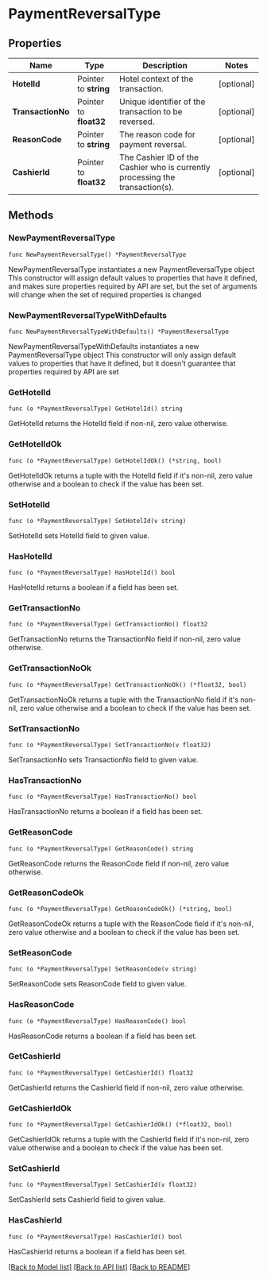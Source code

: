 # PaymentReversalType

## Properties

Name | Type | Description | Notes
------------ | ------------- | ------------- | -------------
**HotelId** | Pointer to **string** | Hotel context of the transaction. | [optional] 
**TransactionNo** | Pointer to **float32** | Unique identifier of the transaction to be reversed. | [optional] 
**ReasonCode** | Pointer to **string** | The reason code for payment reversal. | [optional] 
**CashierId** | Pointer to **float32** | The Cashier ID of the Cashier who is currently processing the transaction(s). | [optional] 

## Methods

### NewPaymentReversalType

`func NewPaymentReversalType() *PaymentReversalType`

NewPaymentReversalType instantiates a new PaymentReversalType object
This constructor will assign default values to properties that have it defined,
and makes sure properties required by API are set, but the set of arguments
will change when the set of required properties is changed

### NewPaymentReversalTypeWithDefaults

`func NewPaymentReversalTypeWithDefaults() *PaymentReversalType`

NewPaymentReversalTypeWithDefaults instantiates a new PaymentReversalType object
This constructor will only assign default values to properties that have it defined,
but it doesn't guarantee that properties required by API are set

### GetHotelId

`func (o *PaymentReversalType) GetHotelId() string`

GetHotelId returns the HotelId field if non-nil, zero value otherwise.

### GetHotelIdOk

`func (o *PaymentReversalType) GetHotelIdOk() (*string, bool)`

GetHotelIdOk returns a tuple with the HotelId field if it's non-nil, zero value otherwise
and a boolean to check if the value has been set.

### SetHotelId

`func (o *PaymentReversalType) SetHotelId(v string)`

SetHotelId sets HotelId field to given value.

### HasHotelId

`func (o *PaymentReversalType) HasHotelId() bool`

HasHotelId returns a boolean if a field has been set.

### GetTransactionNo

`func (o *PaymentReversalType) GetTransactionNo() float32`

GetTransactionNo returns the TransactionNo field if non-nil, zero value otherwise.

### GetTransactionNoOk

`func (o *PaymentReversalType) GetTransactionNoOk() (*float32, bool)`

GetTransactionNoOk returns a tuple with the TransactionNo field if it's non-nil, zero value otherwise
and a boolean to check if the value has been set.

### SetTransactionNo

`func (o *PaymentReversalType) SetTransactionNo(v float32)`

SetTransactionNo sets TransactionNo field to given value.

### HasTransactionNo

`func (o *PaymentReversalType) HasTransactionNo() bool`

HasTransactionNo returns a boolean if a field has been set.

### GetReasonCode

`func (o *PaymentReversalType) GetReasonCode() string`

GetReasonCode returns the ReasonCode field if non-nil, zero value otherwise.

### GetReasonCodeOk

`func (o *PaymentReversalType) GetReasonCodeOk() (*string, bool)`

GetReasonCodeOk returns a tuple with the ReasonCode field if it's non-nil, zero value otherwise
and a boolean to check if the value has been set.

### SetReasonCode

`func (o *PaymentReversalType) SetReasonCode(v string)`

SetReasonCode sets ReasonCode field to given value.

### HasReasonCode

`func (o *PaymentReversalType) HasReasonCode() bool`

HasReasonCode returns a boolean if a field has been set.

### GetCashierId

`func (o *PaymentReversalType) GetCashierId() float32`

GetCashierId returns the CashierId field if non-nil, zero value otherwise.

### GetCashierIdOk

`func (o *PaymentReversalType) GetCashierIdOk() (*float32, bool)`

GetCashierIdOk returns a tuple with the CashierId field if it's non-nil, zero value otherwise
and a boolean to check if the value has been set.

### SetCashierId

`func (o *PaymentReversalType) SetCashierId(v float32)`

SetCashierId sets CashierId field to given value.

### HasCashierId

`func (o *PaymentReversalType) HasCashierId() bool`

HasCashierId returns a boolean if a field has been set.


[[Back to Model list]](../README.md#documentation-for-models) [[Back to API list]](../README.md#documentation-for-api-endpoints) [[Back to README]](../README.md)


